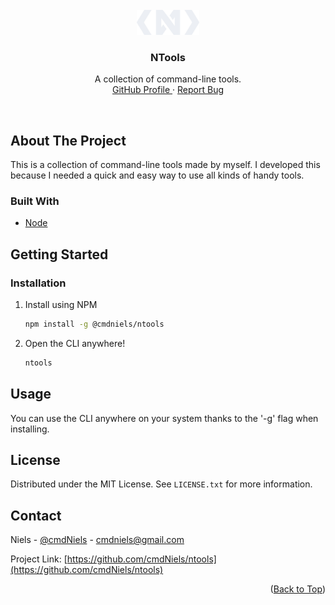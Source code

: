 <div id="top"></div>
<br />
<div align="center">
  <a href="https://github.com/cmdNiels/ntools">
    <img src="https://github.com/cmdNiels/NTools/blob/main/tools/assets/images/favicon.png?raw=true" alt="Favicon" width="100" height="40">
  </a>

<h3 align="center">NTools</h3>
  <p align="center">
    A collection of command-line tools.
    <br />
    <a href="https://github.com/cmdNiels">
        GitHub Profile
    </a>
    ·
    <a href="https://github.com/cmdNiels/ntools/issues">
        Report Bug
    </a>
  </p>
</div>
<br />

## About The Project
This is a collection of command-line tools made by myself. I developed this because I needed a quick and easy way to use all kinds of handy tools.

### Built With

* [Node](https://nodejs.org/)

## Getting Started

### Installation

1. Install using NPM

   ```sh
   npm install -g @cmdniels/ntools
   ```
2. Open the CLI anywhere!

   ```sh
   ntools
   ```
   
## Usage
You can use the CLI anywhere on your system thanks to the '-g' flag when installing.

## License
Distributed under the MIT License. See `LICENSE.txt` for more information.

## Contact

Niels - [@cmdNiels](https://twitter.com/cmdNiels) - cmdniels@gmail.com

Project Link: [https://github.com/cmdNiels/ntools](https://github.com/cmdNiels/ntools)

<p align="right">(<a href="#top">Back to Top</a>)</p>

